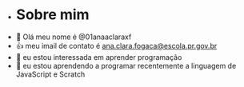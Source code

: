 - # Sobre mim
- 👋 Olá meu nome é @01anaaclaraxf
- 👍 meu imail de contato é ana.clara.fogaca@escola.pr.gov.br
- 👀 eu estou interessada em aprender programação
- 🌱 eu estou aprendendo a programar recentemente a linguagem de JavaScript e Scratch
 

